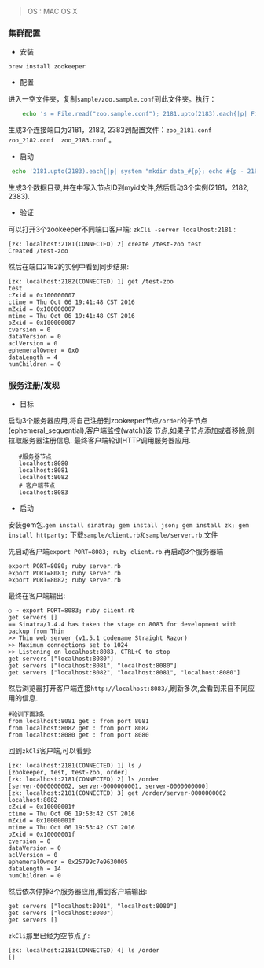 > OS : MAC OS X

### 集群配置

* 安装

 `brew install zookeeper`

* 配置

 进入一空文件夹，复制`sample/zoo.sample.conf`到此文件夹。执行：
 ```bash
     echo 's = File.read("zoo.sample.conf"); 2181.upto(2183).each{|p| File.write("zoo_#{p}.conf", s.gsub("2181",p.to_s).gsub("pwd","#{`pwd`[0..-2]}"))}' |ruby
 ```

 生成3个连接端口为2181，2182, 2383到配置文件：`zoo_2181.conf  zoo_2182.conf  zoo_2183.conf` 。

* 启动
```bash
 echo '2181.upto(2183).each{|p| system "mkdir data_#{p}; echo #{p - 2180} > data_#{p}/myid ; zkServer start `pwd`/zoo_#{p}.conf" }' |ruby
```
生成3个数据目录,并在中写入节点ID到myid文件,然后启动3个实例(2181，2182, 2383).

* 验证

可以打开3个zookeeper不同端口客户端: `zkCli -server localhost:2181` :

```test
[zk: localhost:2181(CONNECTED) 2] create /test-zoo test
Created /test-zoo
```
然后在端口2182的实例中看到同步结果:

```test
[zk: localhost:2182(CONNECTED) 1] get /test-zoo
test
cZxid = 0x100000007
ctime = Thu Oct 06 19:41:48 CST 2016
mZxid = 0x100000007
mtime = Thu Oct 06 19:41:48 CST 2016
pZxid = 0x100000007
cversion = 0
dataVersion = 0
aclVersion = 0
ephemeralOwner = 0x0
dataLength = 4
numChildren = 0
```

### 服务注册/发现

* 目标

启动3个服务器应用,将自己注册到zookeeper节点`/order`的子节点(ephemeral_sequential),客户端监控(watch)该
节点,如果子节点添加或者移除,则拉取服务器注册信息. 最终客户端轮训HTTP调用服务器应用.
```
   #服务器节点
   localhost:8080
   localhost:8081
   localhost:8082
   # 客户端节点
   localhost:8083
```

* 启动

安装gem包.`gem install sinatra; gem install json; gem install zk; gem install httparty;`
下载`sample/client.rb和sample/server.rb`.文件

先启动客户端`export PORT=8083; ruby client.rb`.再启动3个服务器端

```
export PORT=8080; ruby server.rb
export PORT=8081; ruby server.rb
export PORT=8082; ruby server.rb
```
最终在客户端输出:

```text
○ → export PORT=8083; ruby client.rb
get servers []
== Sinatra/1.4.4 has taken the stage on 8083 for development with backup from Thin
>> Thin web server (v1.5.1 codename Straight Razor)
>> Maximum connections set to 1024
>> Listening on localhost:8083, CTRL+C to stop
get servers ["localhost:8080"]
get servers ["localhost:8081", "localhost:8080"]
get servers ["localhost:8082", "localhost:8081", "localhost:8080"]
```
然后浏览器打开客户端连接`http://localhost:8083/`,刷新多次,会看到来自不同应用的信息.
```
#轮训下面3条
from localhost:8081 get : from port 8081
from localhost:8082 get : from port 8082
from localhost:8080 get : from port 8080
```
回到`zkCli`客户端,可以看到:
```
[zk: localhost:2181(CONNECTED) 1] ls /
[zookeeper, test, test-zoo, order]
[zk: localhost:2181(CONNECTED) 2] ls /order
[server-0000000002, server-0000000001, server-0000000000]
[zk: localhost:2181(CONNECTED) 3] get /order/server-0000000002
localhost:8082
cZxid = 0x10000001f
ctime = Thu Oct 06 19:53:42 CST 2016
mZxid = 0x10000001f
mtime = Thu Oct 06 19:53:42 CST 2016
pZxid = 0x10000001f
cversion = 0
dataVersion = 0
aclVersion = 0
ephemeralOwner = 0x25799c7e9630005
dataLength = 14
numChildren = 0
```
然后依次停掉3个服务器应用,看到客户端输出:
```
get servers ["localhost:8081", "localhost:8080"]
get servers ["localhost:8080"]
get servers []
```
`zkCli`那里已经为空节点了:
```
[zk: localhost:2181(CONNECTED) 4] ls /order
[]
```